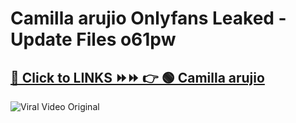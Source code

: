 
 # Camilla arujio Onlyfans Leaked - Update Files o61pw

## <h2><a href="https://clipsfans.com/Camilla_arujio&ref=git">🔗 Click to LINKS ⏩⏩ 👉 🟢 Camilla arujio </a></h2>

<a href="https://clipsfans.com/Camilla_arujio&ref=git" rel="nofollow" data-target="animated-image.originalLink"><img src="https://i.ibb.co.com/xMMVF88/686577567.gif" alt="Viral Video Original" style="max-width: 100%; display: inline-block;" data-target="animated-image.originalImage"></a>

